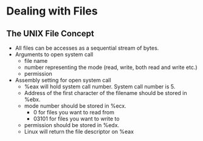 # Dealing with Files

## The UNIX File Concept

* All files can be accesses as a sequential stream of bytes.
* Arguments to open system call
  - file name
  - number representing the mode (read, write, both read and write etc.)
  - permission
* Assembly setting for open system call
  - %eax will hold system call number. System call number is 5.
  - Address of the first character of the filename should be stored in %ebx.
  - mode number should be stored in %ecx.
    - 0 for files you want to read from
    - 03101 for files you want to write to
  - permission should be stored in %edx.
  - Linux will return the file descriptor on %eax

